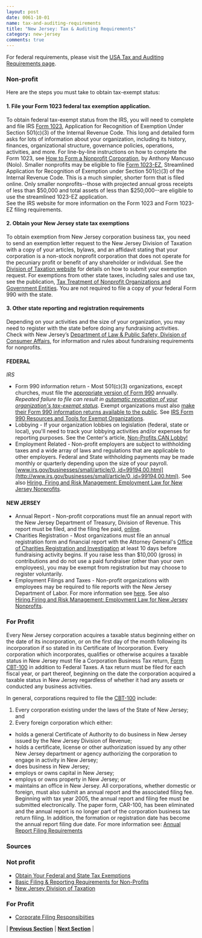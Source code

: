 ```yaml
---
layout: post
date: 0061-10-01
name: tax-and-auditing-requirements
title: "New Jersey: Tax & Auditing Requirements"
category: new-jersey
comments: true
---
```


For federal requirements, please visit the [USA Tax and Auditing Requirements page](https://neo-project.github.io/global-blockchain-compliance-hub//united-states-of-america/USA-tax-and-auditing-requirements.html). 

### Non-profit
Here are the steps you must take to obtain tax-exempt status:
#### 1. File your Form 1023 federal tax exemption application.
To obtain federal tax-exempt status from the IRS, you will need to complete and file IRS  [Form 1023](http://www.irs.gov/uac/Form-1023,-Application-for-Recognition-of-Exemption-Under-Section-501(c)(3)-of-the-Internal-Revenue-Code),  Application for Recognition of Exemption  Under Section 501(c)(3) of the Internal Revenue Code. This long and detailed form asks for lots of information about your organization, including its history, finances, organizational structure, governance policies, operations, activities, and more. For line-by-line instructions on how to complete the Form 1023, see  [How to Form a Nonprofit Corporation](http://www.nolo.com/products/how-to-form-a-nonprofit-corporation-NNP.html), by Anthony Mancuso (Nolo).
Smaller nonprofits may be eligible to file  [Form 1023-EZ](http://www.irs.gov/uac/About-Form-1023EZ),  Streamlined Application for Recognition of Exemption under Section 501(c)(3) of the Internal Revenue Code.  This is a much simpler, shorter form that is filed online. Only smaller nonprofits--those with projected  annual gross receipts of less than $50,000 and  total assets of less than $250,000--are eligible to use the streamlined 1023-EZ application.  
See the IRS website for more information on the Form 1023 and Form 1023-EZ filing requirements.
#### 2. Obtain your New Jersey state tax exemptions
To obtain exemption from New Jersey corporation business tax, you need to send an exemption letter request to the New Jersey Division of Taxation with a copy of your articles, bylaws, and an affidavit stating that your corporation is a non-stock nonprofit corporation that does not operate for the pecuniary profit or benefit of any shareholder or individual. See the [Division of Taxation website](http://www.state.nj.us/treasury/taxation/exemptcbt.shtml) for details on how to submit your exemption request. For exemptions from other state taxes, including sales and use tax, see the publication, [Tax Treatment of Nonprofit Organizations and Government Entities](http://www.state.nj.us/treasury/taxation/pdf/pubs/misc3.pdf).  You are not required to file a copy of your federal Form 990 with the state.
#### 3. Other state reporting and registration requirements
Depending on your activities and the size of your organization, you may need to register with the state before doing any fundraising activities. Check with  New Jersey’s [Department of Law & Public Safety, Division of Consumer Affairs](http://www.njconsumeraffairs.gov/ocp/charities.htm), for information and rules about fundraising requirements for nonprofits.  
#### FEDERAL
_IRS_
- Form 990 information return - Most 501(c)(3) organizations, except churches, must file the [appropriate version of Form 990](https://www.irs.gov/Charities-&-Non-Profits/Annual-Reporting-and-Filing) annually.  _Repeated failure to file can result in [automatic revocation of your organization's tax-exempt status](http://www.njnonprofits.org/CheckIRSRevocation.html)_. Exempt organizations must also [make their Form 990 information returns available to the public](http://www.njnonprofits.org/irs_disclosure_regs.html).  See [IRS Form 990 Resources and Tools for Exempt Organizations](https://www.irs.gov/charities-non-profits/form-990-resources-and-tools).  
- Lobbying - If your organization lobbies on legislation (federal, state or local), you'll need to track your lobbying activities and/or expenses for reporting purposes. See the Center's article, [Non-Profits CAN Lobby!](http://njnonprofits.org/NPsCanLobby.html)
- Employment Related - Non-profit employers are subject to withholding taxes and a wide array of laws and regulations that are applicable to other employers. Federal and State withholding payments may be made monthly or quarterly depending upon the size of your payroll. [www.irs.gov/businesses/small/article/0,,id=99194,00.html](http://www.irs.gov/businesses/small/article/0,,id=99194,00.html). See also [Hiring, Firing and Risk Management: Employment Law for New Jersey Nonprofits](http://www.njnonprofits.org/HiringFiringDesc.html).

#### NEW JERSEY
- Annual Report - Non-profit corporations must file an annual report with the New Jersey Department of Treasury, Division of Revenue.  This report must be filed, and the filing fee paid, [online](www.state.nj.us/treasury/revenue). 
- Charities Registration - Most organizations must file an annual registration form and financial report with the Attorney General's [Office of Charities Registration and Investigation](www.njconsumeraffairs.gov/charities) at least 10 days before fundraising activity begins. If you raise less than $10,000 (gross) in contributions and do not use a paid fundraiser (other than your own employees), you may be exempt from registration but may choose to register voluntarily.
- Employment Filings and Taxes - Non-profit organizations with employees may be required to file reports with the New Jersey Department of Labor.  For more information see [here](http://lwd.state.nj.us/labor/ea/ea_index.html). See also [Hiring,Firing and Risk Management: Employment Law for New Jersey Nonprofits](http://www.njnonprofits.org/HiringFiringDesc.html).

### For Profit
Every New Jersey corporation acquires a taxable status beginning either on the date of its incorporation, or on the first day of the month following its incorporation if so stated in its Certificate of Incorporation. Every corporation which incorporates, qualifies or otherwise acquires a taxable status in New Jersey must file a Corporation Business Tax return, [Form CBT-100](https://www.state.nj.us/treasury/taxation/prntcbt.shtml) in addition to Federal Taxes. A tax return must be filed for each fiscal year, or part thereof, beginning on the date the corporation acquired a taxable status in New Jersey regardless of whether it had any assets or conducted any business activities.

In general, corporations required to file the [CBT-100](https://www.state.nj.us/treasury/taxation/prntcbt.shtml) include:
1. Every corporation existing under the laws of the State of New Jersey; and
2. Every foreign corporation which either:
- holds a general Certificate of Authority to do business in New Jersey issued by the New Jersey Division of Revenue;
- holds a certificate, license or other authorization issued by any other New Jersey department or agency authorizing the corporation to engage in activity in New Jersey;
- does business in New Jersey;
- employs or owns capital in New Jersey;
- employs or owns property in New Jersey; or
- maintains an office in New Jersey.
All corporations, whether domestic or foreign, must also submit an annual report and the associated filing fee. Beginning with tax year 2005, the annual report and filing fee must be submitted electronically. The paper form, CAR-100, has been eliminated and the annual report is no longer part of the corporation business tax return filing. In addition, the formation or registration date has become the annual report filing due date. For more information see: [Annual Report Filing Requirements](https://www.state.nj.us/treasury/revenue/dcr/programs/ann_rpt.shtml)

### Sources
### Not profit
- [Obtain Your Federal and State Tax Exemptions](https://www.nolo.com/legal-encyclopedia/forming-nonprofit-corporation-new-jersey-36077.html)
- [Basic Filing & Reporting Requirements for Non-Profits](http://www.njnonprofits.org/FilingReporting.html)
- [New Jersey Division of Taxation](https://www.state.nj.us/treasury/taxation/exemptintro.shtml)

### For Profit
- [Corporate Filing Responsibiities](https://www.state.nj.us/treasury/taxation/ot3.shtml)


| **[Previous Section]( https://neo-project.github.io/global-blockchain-compliance-hub//new-jersey/new-jersey-team-member-nationality-requirements.html)** | **[Next Section]( https://neo-project.github.io/global-blockchain-compliance-hub//new-jersey/new-jersey-governing-by-law.html)** |
